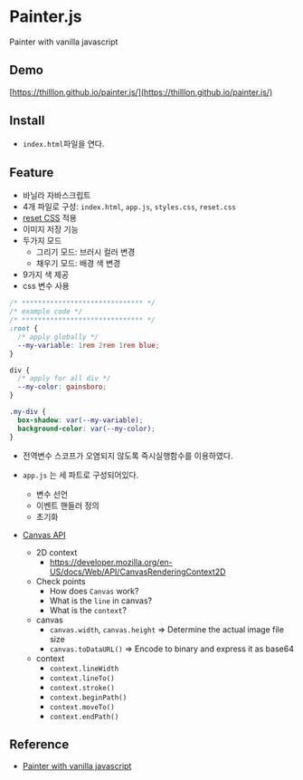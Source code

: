 # Painter.js

Painter with vanilla javascript

## Demo

[https://thilllon.github.io/painter.js/](https://thilllon.github.io/painter.js/)

## Install

- `index.html`파일을 연다.

## Feature

- 바닐라 자바스크립트
- 4개 파일로 구성: `index.html`, `app.js`, `styles.css`, `reset.css`
- [reset CSS](https://meyerweb.com/eric/tools/css/reset/) 적용
- 이미지 저장 기능
- 두가지 모드
  - 그리기 모드: 브러시 컬러 변경
  - 채우기 모드: 배경 색 변경
- 9가지 색 제공
- css 변수 사용

```css
/* ****************************** */
/* example code */
/* ****************************** */
:root {
  /* apply globally */
  --my-variable: 1rem 2rem 1rem blue;
}

div {
  /* apply for all div */
  --my-color: gainsboro;
}

.my-div {
  box-shadow: var(--my-variable);
  background-color: var(--my-color);
}
```

- 전역변수 스코프가 오염되지 않도록 즉시실행함수를 이용하였다.
- `app.js` 는 세 파트로 구성되어있다.

  - 변수 선언
  - 이벤트 핸들러 정의
  - 초기화

- [Canvas API](https://developer.mozilla.org/docs/Web/API/Canvas_API)
  - 2D context
    - https://developer.mozilla.org/en-US/docs/Web/API/CanvasRenderingContext2D
  - Check points
    - How does `Canvas` work?
    - What is the `line` in canvas?
    - What is the `context`?
  - canvas
    - `canvas.width`, `canvas.height` => Determine the actual image file size
    - `canvas.toDataURL()` => Encode to binary and express it as base64
  - context
    - `context.lineWidth`
    - `context.lineTo()`
    - `context.stroke()`
    - `context.beginPath()`
    - `context.moveTo()`
    - `context.endPath()`

## Reference

- [Painter with vanilla javascript](https://nomadcoders.co/javascript-for-beginners-2/lectures/1710)
